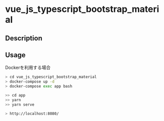 # vue_js_typescript_bootstrap_material

## Description

## Usage

Dockerを利用する場合

```sh
> cd vue_js_typescript_bootstrap_material
> docker-compose up -d
> docker-compose exec app bash

>> cd app
>> yarn
>> yarn serve
```

```sh
> http://localhost:8080/
```